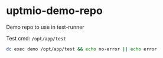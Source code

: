 # uptmio-demo-repo
Demo repo to use in test-runner

Test cmd: `/opt/app/test`

```bash
dc exec demo /opt/app/test && echo no-error || echo error
```
